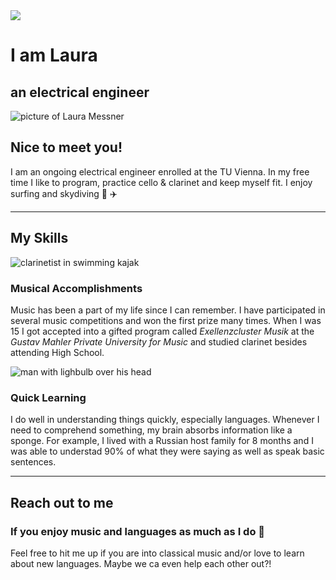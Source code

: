 <!DOCTYPE html>
<html lang="en">

<head>
  <meta charset="UTF-8">
  <meta name="viewport" content="width=device-width, initial-scale=1.0">
  <title>Laura Messner</title>
  <link rel="stylesheet" href="./capstone-project2.css">
  <link rel="preconnect" href="https://fonts.googleapis.com">
  <link rel="preconnect" href="https://fonts.gstatic.com" crossorigin>
  <link href="https://fonts.googleapis.com/css2?family=Grandiflora+One&family=Noto+Serif+Display:wght@200&family=Rajdhani&display=swap" rel="stylesheet">
</head>

<body>
    <div class="container-1">
      <img src="./images/—Pngtree—atom science icon design template_4092159.png" id="no-background" class="center-img"/>
      <div class="title-top">
        <h1>I am Laura</h1>
        <h2 class="subtitle">an <span class="electrical">electrical</span> engineer</h2>
      </div>
    </div>
    <div class="container-2">
      <div class="profile">
        <img class="profile-img" src="./images/IMG_2511 3.jpeg" alt="picture of Laura Messner"/>
        <h2>Nice to meet you!</h2>
        <p class="introduction">
          I am an ongoing electrical engineer enrolled at the TU Vienna. In my free time I like to program, practice cello & clarinet and keep myself fit. I enjoy surfing and skydiving 🌊 ✈️
        </p>
      </div>
      <hr>
      <div class="skills">
        <h2>My Skills</h2>
        <div class="parent">
          <div class="clarinet-gif">
            <img class="clarinet" src="https://media4.giphy.com/media/v1.Y2lkPTc5MGI3NjExeWVwa3pzYmgzaWR2dDhrbWQ0Z2o2M3ppcnZ0djUzanhhYW9saGJxcCZlcD12MV9pbnRlcm5hbF9naWZfYnlfaWQmY3Q9Zw/hAiTTBy2R8DiU/giphy.gif" alt="clarinetist in swimming kajak">
        </div>
        <div class="music">
          <h3>Musical Accomplishments</h3>
          <p>Music has been a part of my life since I can remember. I have participated in several music competitions and won the first prize many times. When I was 15 I got accepted into a gifted program called <i>Exellenzcluster Musik </i> at the <i>Gustav Mahler Private University for Music</i> and studied clarinet besides attending High School.</p>
        </div>
        <div>
          <img class="lightbulb" src="./images/man-with-light-bulb-idea-his-head-idea-icon-innovation-creativity-concept-vector-illustration_399089-3412.avif" alt="man with lighbulb over his head">
        </div>
        <div class="learning">
          <h3>Quick Learning</h3>
          <p>I do well in understanding things quickly, especially languages. Whenever I need to comprehend something, my brain absorbs information like a sponge. For example, I lived with a Russian host family for 8 months and I was able to understad 90% of what they were saying as well as speak basic sentences.</p>
        </div>
      </div>
      <hr>
    </div>
      <div class="contact">
        <h2>Reach out to me</h2>
        <h3>If you enjoy music and languages as much as I do 📩</h3>
        <p class="contact-msg">Feel free to hit me up if you are into classical music and/or love to learn about new languages. Maybe we ca even help each other out?!</p>
      </div>
    </div>
    
</body>
